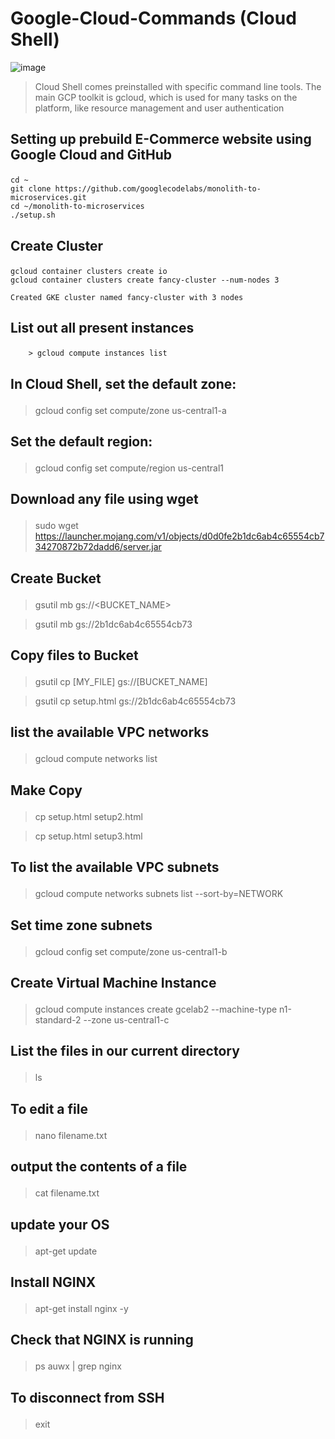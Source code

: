 # Google-Cloud-Commands (Cloud Shell)
![image](https://github.com/sanket9006/Google-Cloud-Commands/blob/master/Others/google-cloud.png)
> Cloud Shell comes preinstalled with specific command line tools. The main GCP toolkit is gcloud, which is used for many tasks on the platform, like resource management and user authentication
 

## <p> Setting up prebuild E-Commerce website using Google Cloud and GitHub </p>

    cd ~
    git clone https://github.com/googlecodelabs/monolith-to-microservices.git
    cd ~/monolith-to-microservices
    ./setup.sh
    
## <p> Create Cluster</p>
    gcloud container clusters create io
    gcloud container clusters create fancy-cluster --num-nodes 3 
        
    Created GKE cluster named fancy-cluster with 3 nodes

## <p> List out all present instances </p>
        > gcloud compute instances list
        

## <p>In Cloud Shell, set the default zone:</p>

>gcloud config set compute/zone us-central1-a

## <p>Set the default region:</p>

>gcloud config set compute/region us-central1

## <p> Download any file using wget
> sudo wget https://launcher.mojang.com/v1/objects/d0d0fe2b1dc6ab4c65554cb734270872b72dadd6/server.jar





## <p> Create Bucket </p>
> gsutil mb gs://<BUCKET_NAME>

> gsutil mb gs://2b1dc6ab4c65554cb73









## <p> Copy files to Bucket  </p>
> gsutil cp [MY_FILE] gs://[BUCKET_NAME]

> gsutil cp setup.html gs://2b1dc6ab4c65554cb73





## <p> list the available VPC networks</p>
> gcloud compute networks list




## <p> Make Copy</p>
> cp setup.html setup2.html

> cp setup.html setup3.html



## <p> To list the available VPC subnets</p>
> gcloud compute networks subnets list --sort-by=NETWORK


## <p> Set time zone subnets</p>
> gcloud config set compute/zone us-central1-b


## <p> Create Virtual Machine Instance</p>
> gcloud compute instances create gcelab2 --machine-type n1-standard-2 --zone us-central1-c


## <p> List the files in our current directory</p>
> ls




## <p> To edit a file</p>
> nano filename.txt

## <p> output the contents of a file</p>
> cat filename.txt

## <p> update your OS</p>
> apt-get update

## <p> Install NGINX</p>
> apt-get install nginx -y

## <p> Check that NGINX is running</p>
> ps auwx | grep nginx

## <p> To disconnect from SSH</p>
> exit


